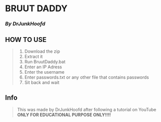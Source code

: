 # **BRUUT DADDY**
### *By DrJunkHoofd*


## **HOW TO USE**
>1. Download the zip
>2. Extract it
>3. Run BruutDaddy.bat
>4. Enter an IP Adress
>5. Enter the username
>6. Enter passwords.txt or any other file that contains passwords
>7. Sit back and wait

## **Info**
>This was made by DrJunkHoofd after following a tutorial on YouTube
>**ONLY FOR EDUCATIONAL PURPOSE ONLY!!!!**
